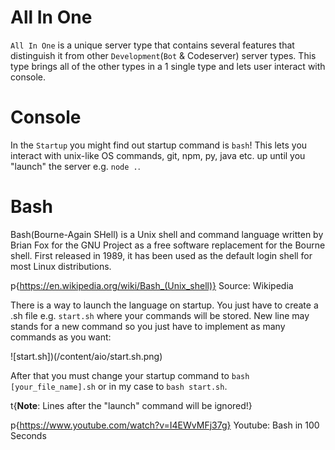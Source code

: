 # All In One

`All In One` is a unique server type that contains several features that distinguish it from other `Development`(`Bot` & Codeserver) server types. This type brings all of the other types in a 1 single type and lets user interact with console.

# Console

In the `Startup` you might find out startup command is `bash`! This lets you interact with unix-like OS commands, git, npm, py, java etc. up until you "launch" the server e.g. `node .`.

# Bash

Bash(Bourne-Again SHell) is a Unix shell and command language written by Brian Fox for the GNU Project as a free software replacement for the Bourne shell. First released in 1989, it has been used as the default login shell for most Linux distributions.

p{https://en.wikipedia.org/wiki/Bash_(Unix_shell)} Source: Wikipedia

There is a way to launch the language on startup. You just have to create a .sh file e.g. `start.sh` where your commands will be stored. New line may stands for a new command so you just have to implement as many commands as you want:

![start.sh])(/content/aio/start.sh.png)

After that you must change your startup command to `bash [your_file_name].sh` or in my case to `bash start.sh`.

t{**Note**: Lines after the "launch" command will be ignored!}

p{https://www.youtube.com/watch?v=I4EWvMFj37g} Youtube: Bash in 100 Seconds
